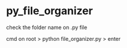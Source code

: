 # py_file_organizer

check the folder name on .py file

cmd on root > 
python file_organizer.py >
enter
